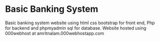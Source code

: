 # Basic Banking System
Basic banking system website using html css bootstrap for front end, Php for backend and phpmyadmin sql for database.
Website hosted using 000webhost at amritnalam.000webhostapp.com
